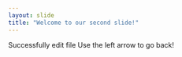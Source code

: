 ```yaml
---
layout: slide
title: "Welcome to our second slide!"
---
```

Successfully edit  file
Use the left arrow to go back!
